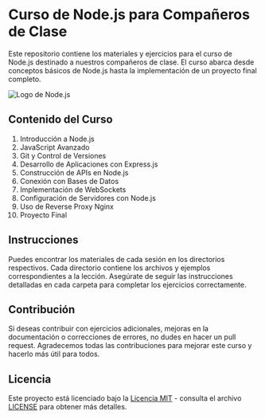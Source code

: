 # Curso de Node.js para Compañeros de Clase

Este repositorio contiene los materiales y ejercicios para el curso de Node.js destinado a nuestros compañeros de clase. El curso abarca desde conceptos básicos de Node.js hasta la implementación de un proyecto final completo.

![Logo de Node.js](https://upload.wikimedia.org/wikipedia/commons/thumb/d/d9/Node.js_logo.svg/320px-Node.js_logo.svg.png)

## Contenido del Curso

1. Introducción a Node.js
2. JavaScript Avanzado
3. Git y Control de Versiones
4. Desarrollo de Aplicaciones con Express.js
5. Construcción de APIs en Node.js
6. Conexión con Bases de Datos
7. Implementación de WebSockets
8. Configuración de Servidores con Node.js
9. Uso de Reverse Proxy Nginx
10. Proyecto Final

## Instrucciones

Puedes encontrar los materiales de cada sesión en los directorios respectivos. Cada directorio contiene los archivos y ejemplos correspondientes a la lección. Asegúrate de seguir las instrucciones detalladas en cada carpeta para completar los ejercicios correctamente.

## Contribución

Si deseas contribuir con ejercicios adicionales, mejoras en la documentación o correcciones de errores, no dudes en hacer un pull request. Agradecemos todas las contribuciones para mejorar este curso y hacerlo más útil para todos.

## Licencia

Este proyecto está licenciado bajo la [Licencia MIT](https://opensource.org/licenses/MIT) - consulta el archivo [LICENSE](LICENSE) para obtener más detalles.
